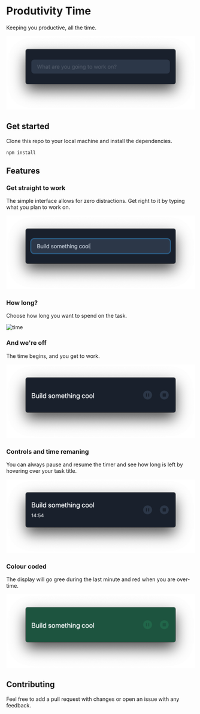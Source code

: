 # Produtivity Time

Keeping you productive, all the time.

![start](/screenshots/001-start.png)

## Get started

Clone this repo to your local machine and install the dependencies.

```
npm install
```

## Features

### Get straight to work

The simple interface allows for zero distractions. Get right to it by typing what you plan to work on.

![typing](/screenshots/002-typing.png)

### How long?

Choose how long you want to spend on the task.

![time](/screenshots/002-choosetime.png)

### And we're off

The time begins, and you get to work.

![running](/screenshots/004-running.png)

### Controls and time remaning

You can always pause and resume the timer and see how long is left by hovering over your task title.

![see time](/screenshots/005-seetime.png)

### Colour coded

The display will go gree during the last minute and red when you are over-time.

![green](/screenshots/006-green.png)

## Contributing

Feel free to add a pull request with changes or open an issue with any feedback.
